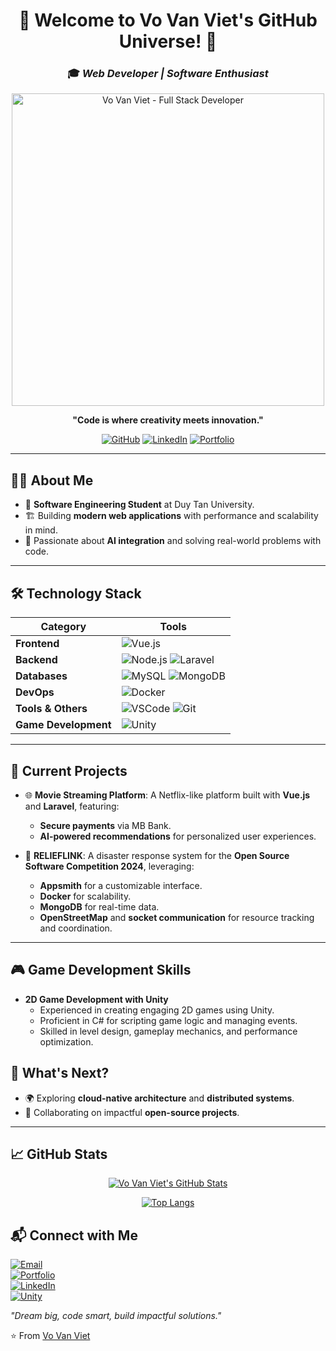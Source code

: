 <div align="center">

# 🌟 **Welcome to Vo Van Viet's GitHub Universe!** 🌟  
### 🎓 *Web Developer | Software Enthusiast*  

<img src="https://wopai-be.dzfullstack.edu.vn/uploads/avatars/admins/1738747775_397776463_826354595842192_5308467141072020650_n.jpg" width="500" alt="Vo Van Viet - Full Stack Developer" />

**"Code is where creativity meets innovation."**

[![GitHub](https://img.shields.io/badge/GitHub-%2312100E.svg?style=for-the-badge&logo=github&logoColor=white)](https://github.com/vietvo371) 
[![LinkedIn](https://img.shields.io/badge/LinkedIn-0077B5?style=for-the-badge&logo=linkedin&logoColor=white)](https://www.linkedin.com/in/vo-van-viet-3b54a5266)
[![Portfolio](https://img.shields.io/badge/Portfolio-%23FF5733.svg?style=for-the-badge&logo=portfolio&logoColor=white)](https://vietvo371.github.io/Portfolio/)

</div>

---

## 👨‍💻 **About Me**

- 🏫 **Software Engineering Student** at Duy Tan University.  
- 🏗️ Building **modern web applications** with performance and scalability in mind.  
- 🎯 Passionate about **AI integration** and solving real-world problems with code.  

---

## 🛠️ **Technology Stack**

<div align="center">


| **Category**         | **Tools**                                                                                             |
|----------------------|-------------------------------------------------------------------------------------------------------|
| **Frontend**         | ![Vue.js](https://img.shields.io/badge/Vue.js-35495E?style=for-the-badge&logo=vue.js&logoColor=4FC08D) |
| **Backend**          | ![Node.js](https://img.shields.io/badge/Node.js-339933?style=for-the-badge&logo=nodedotjs&logoColor=white) ![Laravel](https://img.shields.io/badge/Laravel-FF2D20?style=for-the-badge&logo=laravel&logoColor=white) |
| **Databases**        | ![MySQL](https://img.shields.io/badge/MySQL-316192?style=for-the-badge&logo=mysql&logoColor=white) ![MongoDB](https://img.shields.io/badge/MongoDB-4EA94B?style=for-the-badge&logo=mongodb&logoColor=white) |
| **DevOps**           | ![Docker](https://img.shields.io/badge/Docker-2496ED?style=for-the-badge&logo=docker&logoColor=white) |
| **Tools & Others**   | ![VSCode](https://img.shields.io/badge/VSCode-007ACC?style=for-the-badge&logo=visual-studio-code&logoColor=white) ![Git](https://img.shields.io/badge/Git-F05032?style=for-the-badge&logo=git&logoColor=white) |
| **Game Development** | ![Unity](https://img.shields.io/badge/Unity-000000?style=for-the-badge&logo=unity&logoColor=white)        |

</div>

---

## 🚀 **Current Projects**

- 🌐 **Movie Streaming Platform**: A Netflix-like platform built with **Vue.js** and **Laravel**, featuring:  
  - **Secure payments** via MB Bank.  
  - **AI-powered recommendations** for personalized user experiences.

- 🧩 **RELIEFLINK**: A disaster response system for the **Open Source Software Competition 2024**, leveraging:  
  - **Appsmith** for a customizable interface.  
  - **Docker** for scalability.  
  - **MongoDB** for real-time data.  
  - **OpenStreetMap** and **socket communication** for resource tracking and coordination.  

---
## 🎮 Game Development Skills

- **2D Game Development with Unity**
  - Experienced in creating engaging 2D games using Unity.
  - Proficient in C# for scripting game logic and managing events.
  - Skilled in level design, gameplay mechanics, and performance optimization.


## 🎯 **What's Next?**

- 🌍 Exploring **cloud-native architecture** and **distributed systems**.  
- 🤝 Collaborating on impactful **open-source projects**.  

---

## 📈 **GitHub Stats**

<div align="center">

[![Vo Van Viet's GitHub Stats](https://github-readme-stats.vercel.app/api?username=vietvo371&show_icons=true&theme=radical)](https://github.com/vietvo371)

[![Top Langs](https://github-readme-stats.vercel.app/api/top-langs/?username=vietvo371&layout=compact&theme=radical)](https://github.com/vietvo371)

</div>

## 📬 **Connect with Me**

<div align="left">

[![Email](https://img.shields.io/badge/Email-D14836?style=for-the-badge&logo=gmail&logoColor=white)](mailto:vietvo371@gmail.com)  
[![Portfolio](https://img.shields.io/badge/Portfolio-FF5722?style=for-the-badge&logo=google-chrome&logoColor=white)](https://vietvo371.github.io/Portfolio)  
[![LinkedIn](https://img.shields.io/badge/LinkedIn-0077B5?style=for-the-badge&logo=linkedin&logoColor=white)](https://www.linkedin.com/in/vo-van-viet-3b54a5266)  
[![Unity](https://img.shields.io/badge/Unity-000000?style=for-the-badge&logo=unity&logoColor=white)](https://unity.com/)


</div>



*"Dream big, code smart, build impactful solutions."*

⭐️ From [Vo Van Viet](https://github.com/vietvo371)
